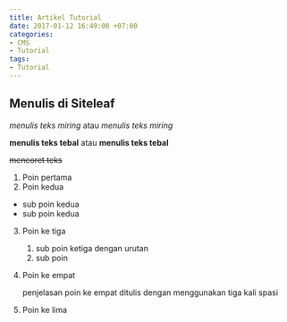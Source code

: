 ```yaml
---
title: Artikel Tutorial
date: 2017-01-12 16:49:00 +07:00
categories:
- CMS
- Tutorial
tags:
- Tutorial
---
```


## Menulis di Siteleaf

*menulis teks miring* atau _menulis teks miring_

**menulis teks tebal** atau __menulis teks tebal__

~~mencoret teks~~

1. Poin pertama
2. Poin kedua
  * sub poin kedua
  * sub poin kedua
3. Poin ke tiga
   1. sub poin ketiga dengan urutan
   2. sub poin
4. Poin ke empat

    penjelasan poin ke empat ditulis dengan menggunakan tiga kali spasi

5. Poin ke lima
